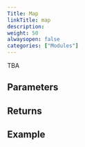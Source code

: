 ```yaml
---
Title: Map
linkTitle: map
description: 
weight: 50
alwaysopen: false
categories: ["Modules"]
---
```


TBA

## Parameters
 


## Returns



## Example

```java

```